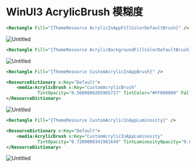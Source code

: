 # WinUI3 AcrylicBrush 模糊度

```xml
<Rectangle Fill="{ThemeResource AcrylicInAppFillColorDefaultBrush}" />
```

![Untitled](WinUI3%20AcrylicBrush%20%E6%A8%A1%E7%B3%8A%E5%BA%A6%2026ca8e87332e4b7f889e9d2ba8a586cc/Untitled.png)

```xml
<Rectangle Fill="{ThemeResource AcrylicBackgroundFillColorDefaultBrush}" />
```

![Untitled](WinUI3%20AcrylicBrush%20%E6%A8%A1%E7%B3%8A%E5%BA%A6%2026ca8e87332e4b7f889e9d2ba8a586cc/Untitled%201.png)

```xml
<Rectangle Fill="{ThemeResource CustomAcrylicInAppBrush}" />

<ResourceDictionary x:Key="Default">
    <media:AcrylicBrush x:Key="CustomAcrylicBrush"
            TintOpacity="0.5600000265985727" TintColor="#FF000000" FallbackColor="#FF008000" />
</ResourceDictionary>
```

![Untitled](WinUI3%20AcrylicBrush%20%E6%A8%A1%E7%B3%8A%E5%BA%A6%2026ca8e87332e4b7f889e9d2ba8a586cc/Untitled%202.png)

```xml
<Rectangle Fill="{ThemeResource CustomAcrylicInAppLuminosity}" />

<ResourceDictionary x:Key="Default">
    <media:AcrylicBrush x:Key="CustomAcrylicInAppLuminosity"
            TintOpacity="0.7200000341981649" TintLuminosityOpacity="0.8" TintColor="SkyBlue" FallbackColor="SkyBlue" />
</ResourceDictionary>
```

![Untitled](WinUI3%20AcrylicBrush%20%E6%A8%A1%E7%B3%8A%E5%BA%A6%2026ca8e87332e4b7f889e9d2ba8a586cc/Untitled%203.png)
